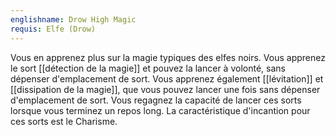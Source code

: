 ```yaml
---
englishname: Drow High Magic
requis: Elfe (Drow)
---
```

Vous en apprenez plus sur la magie typiques des elfes noirs. Vous apprenez le sort [[détection de la magie]] et pouvez la lancer à volonté, sans dépenser d'emplacement de sort. Vous apprenez également [[lévitation]] et [[dissipation de la magie]], que vous pouvez lancer une fois sans dépenser d'emplacement de sort. Vous regagnez la capacité de lancer ces sorts lorsque vous terminez un repos long. La caractéristique d'incantion pour ces sorts est le Charisme.

